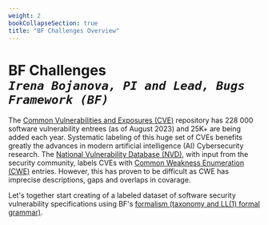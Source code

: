 ```yaml
---
weight: 2
bookCollapseSection: true
title: "BF Challenges Overview"
---
```

# BF Challenges <br/>_`Irena Bojanova, PI and Lead, Bugs Framework (BF)`_

The [Common Vulnerabilities and Exposures (CVE)](https://www.cve.org/) repository has 228 000 software vulnerability entrees (as of August 2023) and 25K+ are being added each year. Systematic labeling of this huge set of CVEs benefits greatly the advances in modern artificial intelligence (AI) Cybersecurity research. The [National Vulnerability Database (NVD)](https://nvd.nist.gov/), with input from the security community, labels CVEs with [Common Weakness Enumeration (CWE)](https://cwe.mitre.org/) entries. However, this has proven to be difficult as CWE has imprecise descriptions, gaps and overlaps in covarage.

Let's together start creating of a labeled dataset of software security vulnerability specifications using BF's [formalism (taxonomy and LL(1) formal grammar)](/BF/info/bf-classes/).